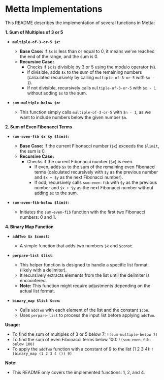 # Metta Implementations

This README describes the implementation of several functions in Metta:

**1. Sum of Multiples of 3 or 5**

*   **`multiple-of-3-or-5 $x`:**
    *   **Base Case:** If `$x` is less than or equal to 0, it means we've reached the end of the range, and the sum is 0.
    *   **Recursive Case:**
        *   Checks if `$x` is divisible by 3 or 5 using the modulo operator (`%`).
        *   If divisible, adds `$x` to the sum of the remaining numbers (calculated recursively by calling `multiple-of-3-or-5` with `$x - 1`).
        *   If not divisible, recursively calls `multiple-of-3-or-5` with `$x - 1` without adding `$x` to the sum.

*   **`sum-multiple-below $n`:**
    *   This function simply calls `multiple-of-3-or-5` with `$n - 1`, as we want to include numbers below the given number `$n`.

**2. Sum of Even Fibonacci Terms**

*   **`sum-even-fib $x $y $limit`:**
    *   **Base Case:** If the current Fibonacci number (`$x`) exceeds the `$limit`, the sum is 0.
    *   **Recursive Case:**
        *   Checks if the current Fibonacci number (`$x`) is even.
            *   If even, adds `$x` to the sum of the remaining even Fibonacci terms (calculated recursively with `$y` as the previous number and `$x + $y` as the next Fibonacci number).
            *   If odd, recursively calls `sum-even-fib` with `$y` as the previous number and `$x + $y` as the next Fibonacci number without adding `$x` to the sum.

*   **`sum-even-fib-below $limit`:**
    *   Initiates the `sum-even-fib` function with the first two Fibonacci numbers: 0 and 1.

**4. Binary Map Function**

*   **`addTwo $x $const`:** 
    *   A simple function that adds two numbers `$x` and `$const`.

*   **`perpare-list $list`:** 
    *   This helper function is designed to handle a specific list format (likely with a delimiter). 
    *   It recursively extracts elements from the list until the delimiter is encountered. 
    *   **Note:** This function might require adjustments depending on the actual list format.

*   **`binary_map $list $con`:** 
    *   Calls `addTwo` with each element of the list and the constant `$con`. 
    *   Uses `perpare-list` to process the input list before applying `addTwo`.


**Usage:**

*   To find the sum of multiples of 3 or 5 below 7: `!(sum-multiple-below 7)`
*   To find the sum of even Fibonacci terms below 100: `!(sum-even-fib-below 100)`
*   To apply the `addTwo` function with a constant of 9 to the list (1 2 3 4): `!(binary_map (1 2 3 4 ()) 9)`

**Note:**

*   This README only covers the implemented functions: 1, 2, and 4.
